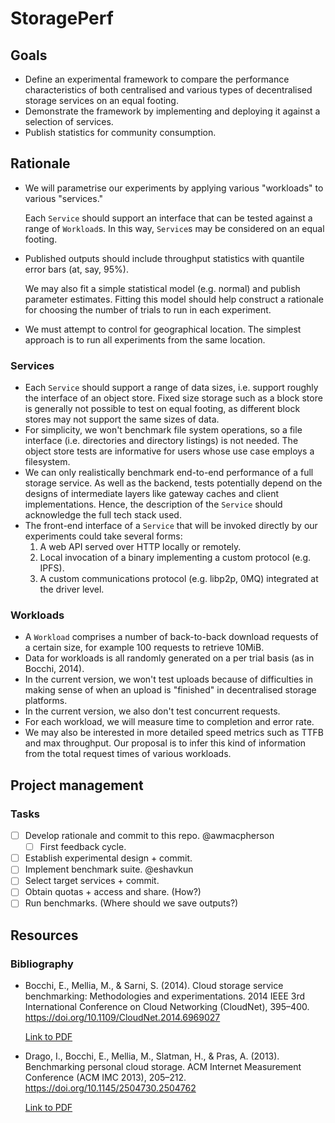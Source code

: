 # StoragePerf

## Goals

* Define an experimental framework to compare the performance characteristics of both centralised and various types of decentralised storage services on an equal footing.
* Demonstrate the framework by implementing and deploying it against a selection of services.
* Publish statistics for community consumption.

## Rationale

* We will parametrise our experiments by applying various "workloads" to various "services."

  Each `Service` should support an interface that can be tested against a range of `Workload`s. In this way, `Service`s may be considered on an equal footing.
* Published outputs should include throughput statistics with quantile error bars (at, say, 95%).

  We may also fit a simple statistical model (e.g. normal) and publish parameter estimates. Fitting this model should help construct a rationale for choosing the number of trials to run in each experiment.
* We must attempt to control for geographical location. The simplest approach is to run all experiments from the same location.

### Services

* Each `Service` should support a range of data sizes, i.e. support roughly the interface of an object store. Fixed size storage such as a block store is generally not possible to test on equal footing, as different block stores may not support the same sizes of data.
* For simplicity, we won't benchmark file system operations, so a file interface (i.e. directories and directory listings) is not needed. The object store tests are informative for users whose use case employs a filesystem.
* We can only realistically benchmark end-to-end performance of a full storage service. As well as the backend, tests potentially depend on the designs of intermediate layers like gateway caches and client implementations. Hence, the description of the `Service` should acknowledge the full tech stack used.
* The front-end interface of a `Service` that will be invoked directly by our experiments could take several forms:
  1. A web API served over HTTP locally or remotely.
  2. Local invocation of a binary implementing a custom protocol (e.g. IPFS).
  3. A custom communications protocol (e.g. libp2p, 0MQ) integrated at the driver level.

### Workloads

* A `Workload` comprises a number of back-to-back download requests of a certain size, for example 100 requests to retrieve 10MiB.
* Data for workloads is all randomly generated on a per trial basis (as in Bocchi, 2014).
* In the current version, we won't test uploads because of difficulties in making sense of when an upload is "finished" in decentralised storage platforms.
* In the current version, we also don't test concurrent requests.
* For each workload, we will measure time to completion and error rate.
* We may also be interested in more detailed speed metrics such as TTFB and max throughput. Our proposal is to infer this kind of information from the total request times of various workloads.

## Project management

### Tasks

- [ ] Develop rationale and commit to this repo. @awmacpherson
  - [ ] First feedback cycle.
- [ ] Establish experimental design + commit.
- [ ] Implement benchmark suite. @eshavkun
- [ ] Select target services + commit.
- [ ] Obtain quotas + access and share. (How?)
- [ ] Run benchmarks. (Where should we save outputs?)

## Resources

### Bibliography

* Bocchi, E., Mellia, M., & Sarni, S. (2014). Cloud storage service benchmarking: Methodologies and experimentations. 2014 IEEE 3rd International Conference on Cloud Networking (CloudNet), 395–400. https://doi.org/10.1109/CloudNet.2014.6969027

  [Link to PDF](https://infoscience.epfl.ch/record/200923/files/Cloud%20Storage%20Service%20Benchmarking_%20Methodologies%20and%20Experimentations.pdf)

* Drago, I., Bocchi, E., Mellia, M., Slatman, H., & Pras, A. (2013). Benchmarking personal cloud storage. ACM Internet Measurement Conference (ACM IMC 2013), 205–212. https://doi.org/10.1145/2504730.2504762

  [Link to PDF](https://conferences.sigcomm.org/imc/2013/papers/imc092-dragoA.pdf)
